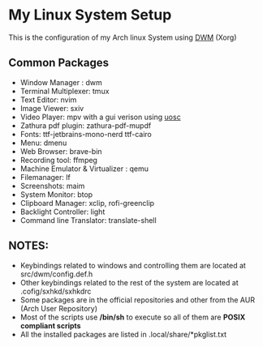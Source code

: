 # My Linux System Setup

This is the configuration of my Arch linux System using [DWM](https://dwm.suckless.org/) (Xorg)

## Common Packages
- Window Manager : dwm
- Terminal Multiplexer: tmux
- Text Editor: nvim
- Image Viewer: sxiv
- Video Player: mpv with a gui verison using [uosc](Https://github.com/tomasklaen/uosc)
- Zathura pdf plugin: zathura-pdf-mupdf
- Fonts: ttf-jetbrains-mono-nerd ttf-cairo
- Menu: dmenu 
- Web Browser: brave-bin 
- Recording tool: ffmpeg
- Machine Emulator & Virtualizer : qemu
- Filemanager: lf
- Screenshots: maim
- System Monitor: btop
- Clipboard Manager: xclip, rofi-greenclip
- Backlight Controller: light
- Command line Translator: translate-shell
 
## NOTES:
- Keybindings related to windows and controlling them are located at src/dwm/config.def.h 
- Other keybindings related to the rest of the system are located at .cofig/sxhkd/sxhkdrc 
- Some packages are in the official repositories and other from the AUR (Arch User Repository)
- Most of the scripts use **/bin/sh** to execute so all of them are **POSIX compliant scripts**
- All the installed packages are listed in .local/share/*pkglist.txt 

